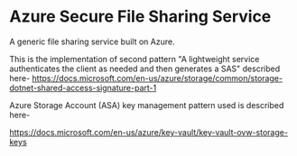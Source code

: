 # Azure Secure File Sharing Service
A generic file sharing service built on Azure.

This is the implementation of second pattern "A lightweight service authenticates the client as needed and then generates a SAS" described here-
https://docs.microsoft.com/en-us/azure/storage/common/storage-dotnet-shared-access-signature-part-1

Azure Storage Account (ASA) key management pattern used is described here-

https://docs.microsoft.com/en-us/azure/key-vault/key-vault-ovw-storage-keys
